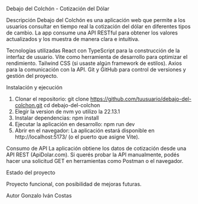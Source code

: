 Debajo del Colchón - Cotización del Dólar


Descripción
Debajo del Colchón es una aplicación web que permite a los usuarios consultar en tiempo real la cotización del dólar en diferentes tipos de cambio. La app consume una API RESTful para obtener los valores actualizados y los muestra de manera clara e intuitiva.


Tecnologías utilizadas
React con TypeScript para la construcción de la interfaz de usuario.
Vite como herramienta de desarrollo para optimizar el rendimiento.
Tailwind CSS (si usaste algún framework de estilos).
Axios para la comunicación con la API.
Git y GitHub para control de versiones y gestión del proyecto.

Instalación y ejecución

1. Clonar el repositorio:
    git clone https://github.com/tuusuario/debajo-del-colchon.git
    cd debajo-del-colchon
2. Elegir la version de nvm
    yo utilizo la 22.13.1
3. Instalar dependencias:
    npm install
4. Ejecutar la aplicación en desarrollo:
    npm run dev
5. Abrir en el navegador:
    La aplicación estará disponible en http://localhost:5173/ (o el puerto que asigne Vite).

Consumo de API
La aplicación obtiene los datos de cotización desde una API REST (ApiDolar.com). Si querés probar la API manualmente, podés hacer una solicitud GET en herramientas como Postman o el navegador.

Estado del proyecto

Proyecto funcional, con posibilidad de mejoras futuras.

Autor
Gonzalo Iván Costas